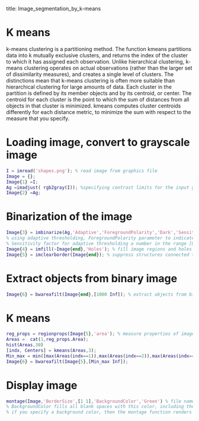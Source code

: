 ﻿title: Image_segmentation_by_k-means
# K means
k-means clustering is a partitioning method. The function kmeans partitions data into k mutually exclusive clusters, and returns the index of the cluster to which it has assigned each observation. Unlike hierarchical clustering, k-means clustering operates on actual observations (rather than the larger set of dissimilarity measures), and creates a single level of clusters. The distinctions mean that k-means clustering is often more suitable than hierarchical clustering for large amounts of data. Each cluster in the partition is defined by its member objects and by its centroid, or center. The centroid for each cluster is the point to which the sum of distances from all objects in that cluster is minimized. kmeans computes cluster centroids differently for each distance metric, to minimize the sum with respect to the measure that you specify.
# Loading image, convert to grayscale image
```matlab
I = imread('shapes.png'); % read image from graphics file
Image = {};
Image{1} =I;
Ag =imadjust( rgb2gray(I)); %specifying contrast limits for the input grayscale image
Image{2} =Ag;
```

# Binarization of the image
```matlab
Image{3} = imbinarize(Ag,'Adaptive','ForegroundPolarity','Dark','Sensitivity',0.55); % binarize 2-D grayscale image
% using adaptive thresholding, ForegroundPolarity parameter to indicate that the foreground is darker than the background,
% Sensitivity factor for adaptive thresholding a number in the range [0, 1]
Image{4} = imfill(~Image{end},'Holes'); % fill image regions and holes
Image{5} = imclearborder(Image{end}); % suppress structures connected to image border
```
# Extract objects from binary image
```matlab
Image{6} = bwareafilt(Image{end},[1000 Inf]); % extract objects from binary image by size
```
# K means
```matlab
reg_props = regionprops(Image{5},'area'); % measure properties of image regions
Areas =  cat(1,reg_props.Area);
hist(Areas,30)
[indx, Centers] = kmeans(Areas,3);
Min_max = min([max(Areas(indx==1)),max(Areas(indx==2)),max(Areas(indx==3)) ]);
Image{6} = bwareafilt(Image{5},[Min_max Inf]);
```
# Display image
```matlab
montage(Image,'BorderSize',[1 1],'BackgroundColor','Green') % file name, pads the image borders with the background color, create 1 by 1 image,
% BackgroundColor fills all blank spaces with this color, including the space specified by BorderSize
% if you specify a background color, then the montage function renders the output as an RGB image
```
